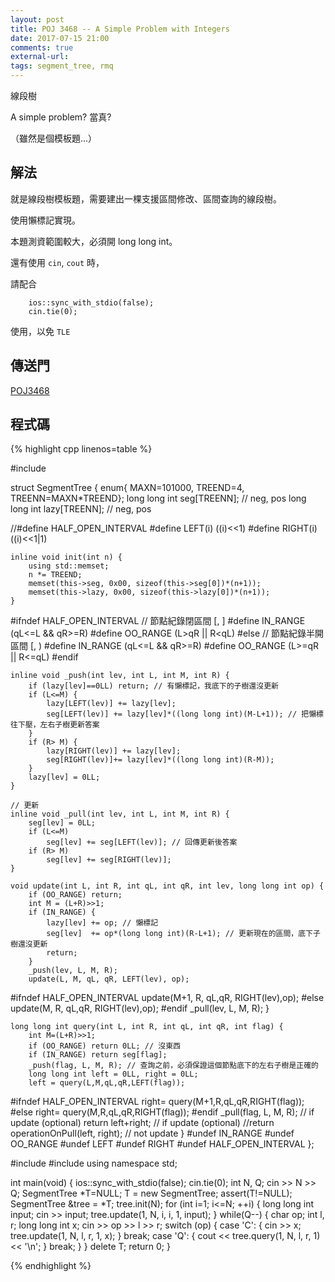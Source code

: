 ```yaml
---
layout: post
title: POJ 3468 -- A Simple Problem with Integers
date: 2017-07-15 21:00
comments: true
external-url:
tags: segment_tree, rmq
---
```


線段樹

A simple problem? 當真?

（雖然是個模板題...）

## 解法

就是線段樹模板題，需要建出一棵支援區間修改、區間查詢的線段樹。

使用懶標記實現。

本題測資範圍較大，必須開 long long int。

還有使用 `cin`, `cout` 時，

請配合

```
    ios::sync_with_stdio(false);
    cin.tie(0);
```

使用，以免 `TLE`

## 傳送門

[POJ3468](http://poj.org/problem?id=3468)


## 程式碼

{% highlight cpp linenos=table %}

#include <cstring>

struct SegmentTree {
    enum{ MAXN=101000, TREEND=4, TREENN=MAXN*TREEND};
    long long int  seg[TREENN]; // neg, pos
    long long int lazy[TREENN];  // neg, pos

//#define HALF_OPEN_INTERVAL
#define LEFT(i) ((i)<<1)
#define RIGHT(i) ((i)<<1|1)

    inline void init(int n) {
        using std::memset;
        n *= TREEND;
        memset(this->seg, 0x00, sizeof(this->seg[0])*(n+1));
        memset(this->lazy, 0x00, sizeof(this->lazy[0])*(n+1));
    }

#ifndef HALF_OPEN_INTERVAL
    // 節點紀錄閉區間   [, ]
#define IN_RANGE (qL<=L && qR>=R)
#define OO_RANGE (L>qR || R<qL)
#else
    // 節點紀錄半開區間 [, )
#define IN_RANGE (qL<=L && qR>=R)
#define OO_RANGE (L>=qR || R<=qL)
#endif

    inline void _push(int lev, int L, int M, int R) {
        if (lazy[lev]==0LL) return; // 有懶標記，我底下的子樹還沒更新
        if (L<=M) {
            lazy[LEFT(lev)] += lazy[lev];
            seg[LEFT(lev)] += lazy[lev]*((long long int)(M-L+1)); // 把懶標往下壓，左右子樹更新答案
        }
        if (R> M) {
            lazy[RIGHT(lev)] += lazy[lev];
            seg[RIGHT(lev)]+= lazy[lev]*((long long int)(R-M));
        }
        lazy[lev] = 0LL;
    }

    // 更新
    inline void _pull(int lev, int L, int M, int R) {
        seg[lev] = 0LL;
        if (L<=M)
            seg[lev] += seg[LEFT(lev)]; // 回傳更新後答案
        if (R> M)
            seg[lev] += seg[RIGHT(lev)];
    }

    void update(int L, int R, int qL, int qR, int lev, long long int op) {
        if (OO_RANGE) return;
        int M = (L+R)>>1;
        if (IN_RANGE) {
            lazy[lev] += op; // 懶標記
            seg[lev]  += op*(long long int)(R-L+1); // 更新現在的區間，底下子樹還沒更新
            return;
        }
        _push(lev, L, M, R);
        update(L, M, qL, qR, LEFT(lev), op);
#ifndef HALF_OPEN_INTERVAL
        update(M+1, R, qL,qR, RIGHT(lev),op);
#else
        update(M, R, qL,qR, RIGHT(lev),op);
#endif
        _pull(lev, L, M, R);
    }

    long long int query(int L, int R, int qL, int qR, int flag) {
        int M=(L+R)>>1;
        if (OO_RANGE) return 0LL; // 沒東西
        if (IN_RANGE) return seg[flag];
        _push(flag, L, M, R); // 查詢之前，必須保證這個節點底下的左右子樹是正確的
        long long int left = 0LL, right = 0LL;
        left = query(L,M,qL,qR,LEFT(flag));
#ifndef HALF_OPEN_INTERVAL
        right= query(M+1,R,qL,qR,RIGHT(flag));
#else
        right= query(M,R,qL,qR,RIGHT(flag));
#endif
        _pull(flag, L, M, R); // if update (optional)
        return left+right; // if update (optional)
        //return operationOnPull<int>(left, right); // not update
    }
#undef IN_RANGE
#undef OO_RANGE
#undef LEFT
#undef RIGHT
#undef HALF_OPEN_INTERVAL
};

#include <iostream>
#include <cassert>
using namespace std;

int main(void) {
    ios::sync_with_stdio(false); cin.tie(0);
    int N, Q;
    cin >> N >> Q;
    SegmentTree *T=NULL;
    T = new SegmentTree;
    assert(T!=NULL);
    SegmentTree &tree = *T;
    tree.init(N);
    for (int i=1; i<=N; ++i) {
        long long int input;
        cin >> input;
        tree.update(1, N, i, i, 1, input);
    }
    while(Q--) {
        char op;
        int l, r;
        long long int x;
        cin >> op >> l >> r;
        switch (op) {
            case 'C': {
                    cin >> x;
                    tree.update(1, N, l, r, 1, x);
                }
                break;
            case 'Q': {
                    cout << tree.query(1, N, l, r, 1) << '\n';
                }
                break;
        }
    }
    delete T;
    return 0;
}

{% endhighlight %}


